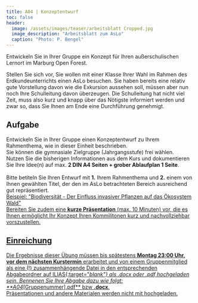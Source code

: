 ```yaml
---
title: A04 | Konzeptentwurf
toc: false
header:
  image: /assets/images/teaser/arbeitsblatt Cropped.jpg
  image_description: "Arbeitsblatt zum AsLo"
  caption: "Photo: P. Bengel"
---
```


Entwickeln Sie in Ihrer Gruppe ein Konzept für Ihren außerschulischen Lernort im Marburg Open Forest.
<!--more-->

Stellen Sie sich vor, Sie wollen mit einer Klasse Ihrer Wahl im Rahmen des Erdkundeunterrichts einen AsLo besuchen. 
Sie haben bereits eine relativ gute Vorstellung davon wie die Exkursion aussehen soll, müssen aber nun noch Ihre Schulleitung davon überzeugen. 
Die Schulleitung hat nicht viel Zeit, muss also kurz und knapp über das Nötigste informiert werden und zwar so, dass Sie Ihnen am Ende eine Durchführung genehmigt.

## Aufgabe
Entwickeln Sie in Ihrer Gruppe einen Konzeptentwurf zu Ihrem Rahmenthema, wie in dieser Einheit beschrieben. <br>
Sie können die gymnasiale Zielgruppe (Jahrgangsstufe) frei wählen. <br>
Nutzen Sie die bisherigen Informationen aus dem Kurs und dokumentieren Sie Ihre Idee(n) auf max. **2 DIN A4 Seiten + grober Ablaufplan 1 Seite**.<br> <br>
Bitte betiteln Sie Ihren Entwurf mit **1.** Ihrem Rahmenthema und **2.** einem von Ihnen gewählten Titel, der den im AsLo betrachteten Bereich ausreichend gut repräsentiert.<br> 
<u>Beispiel<u/>: "Biodiversität -  Der Einfluss invasiver Pflanzen auf das Ökosystem Wald"<br>
Bereiten Sie zudem eine **kurze Präsentation** (max. 10 Minuten) vor, die es Ihnen ermöglicht Ihr Konzept Ihren Kommilitonen kurz und nachvollziehbar vorszustellen. <br>


## Einreichung
Die Ergebnisse dieser Übung müssen bis spätestens **Montag 23:00 Uhr, vor dem nächsten Kurstermin** erarbeitet und von einem Gruppenmitglied als eine (!) zusammenhängende Datei in den entsprechenden Abgabeordner auf [ILIAS](https://ilias.uni-marburg.de/goto.php?target=crs_2862848&client_id=UNIMR){:target="_blank"} als .docx oder .pdf hochgeladen sein.
Bennenen Sie Ihre Abgabe dazu wie folgt: **A04_[Gruppenummer].pdf** bzw **.docx**.<br>
Präsentationen und andere Materialen werden nicht mit hochgeladen.




 












